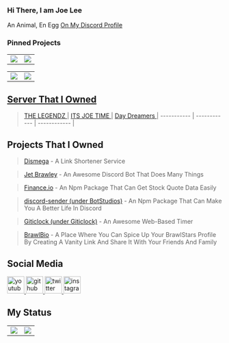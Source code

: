 ### Hi There, I am Joe Lee

An Animal, En Egg [On My Discord Profile](https://discord.com/users/469091175517782018)



### Pinned Projects

<table>
  <tr>
    <td align="center" style="padding=5;width=50%;">
            <img align="center" style="padding=0;" src="https://readme-status-50193zoih.vercel.app/api/pin/?username=joeleeofficial&repo=joeleeofficial" />

   </td>
   
   
  <td align="center" style="padding=5;width=50%;">
        <img align="center" style="padding=0;" src="https://readme-status-50193zoih.vercel.app/api/pin/?username=joeleeofficial&repo=discord-giveaway-bot" />

   </td>
  </tr>
    </table>
    
   <table>
  <tr>
     <a href = "https://github.com/joeleeofficial/discord-oauth-example">
    <td align="center" style="padding=5;width=50%;">
            <img align="center" style="padding=0;" src="https://readme-status-50193zoih.vercel.app/api/pin/?username=joeleeofficial&repo=discord-oauth-example" />
     </a>
   </td>
   
   
  <td align="center" style="padding=5;width=50%;">
        <img align="center" style="padding=0;" src="https://readme-status-50193zoih.vercel.app/api/pin/?username=joeleeofficial&repo=export-variables" />

   </td>
  </tr>
    </table>
    
    

## Server That I Owned 

> [ THE LEGENDZ ](https://discord.gg/MpdByee) | [ ITS JOE TIME ](https://discord.gg/eCFNU7m)  | [ Day Dreamers ](https://discord.gg/hZMCwDXfQb)
 | ----------- | ------------ | ------------ |

<!--![Discord](https://img.shields.io/discord/705036476144156772?label=THE%20LEGENDZ&logo=Discord&style=for-the-badge)-->
<!--![Discord](https://img.shields.io/discord/702721342650318908?label=Its%20Joe%20Time&logo=Discord&style=for-the-badge)-->
<!--![Discord](https://img.shields.io/discord/775640789455470603?label=SHARD%27S%20LULU&logo=Discord&style=for-the-badge)-->
<!--![Discord](https://img.shields.io/discord/762219269093982208?label=DAY%20DREAMERS&logo=Discord&style=for-the-badge)-->

## Projects That I Owned


> [Dismega](https://www.disme.ga) - A Link Shortener Service

> [Jet Brawley](https://brawley.is-a.dev) - An Awesome Discord Bot That Does Many Things

> [Finance.io](https://npmjs.com/finance.io) - An Npm Package That Can Get Stock Quote Data Easily

> [discord-sender (under BotStudios)](https://discord.is-a.dev) - An Npm Package That Can Make You A Better Life In Discord

> [Giticlock (under Giticlock)](https://timer.js.org) - An Awesome Web-Based Timer

> [BrawlBio](https://bs.is-a.dev) - A Place Where You Can Spice Up Your BrawlStars Profile By Creating A Vanity Link And Share It With Your Friends And Family 



## Social Media

<a href="https://www.youtube.com/channel/UCexNfX9LMZtzuFepKzjt36g">
    <img src="https://cdn.discordapp.com/attachments/591157769181069332/752117422483308544/youtube.png" alt="youtube icon" class="social youtube" height="40" width="40">
</a>
<a href="https://github.com/joeleeofficial">
    <img src="https://discordapp.com/assets/5d69e29f0d71aaa04ed9725100199b4e.png" alt="github icon" class="social youtube" height="40" width="40">
</a>
<a href="https://twitter.com/itsjoetime2008">
    <img src="https://discordapp.com/assets/4662875160dc4c56954003ebda995414.png" alt="twitter icon" class="social youtube" height="40" width="40">
</a>
<a href="https://instagram.com/cheeyong08">
    <img src="https://www.freepnglogos.com/uploads/instagram-logo-png-transparent-0.png" alt="instagram icon" class="social youtube" height="40" width="40">
</a>


## My Status

<table>
  <tr>
    <td align="center" style="padding=0;width=50%;">
      <img align="center" style="padding=0;" src="https://readme-status-50193zoih.vercel.app/api/?username=joeleeofficial&show_icons=true&title_color=4F8CC9&text_color=9f9f9f&bg_color=00000000&hide_border=true&icon_color=4F8CC9&hide_title=true&count_private=true" />
    </td>
    <td align="center" style="padding=0;width=50%;">
      <img align="center" style="padding=0;" src="https://readme-status-50193zoih.vercel.app/api/top-langs/?username=joeleeofficial&layout=compact&show_icons=true&title_color=4F8CC9&text_color=9f9f9f&bg_color=00000000&hide_border=true&icon_color=00000000&count_private=true&hide=lua" />
    </td>
  </tr>
</table>



<!--START_SECTION:activity-->




<!--END_SECTION:activity-->


